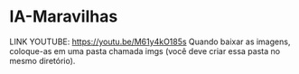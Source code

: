# IA-Maravilhas

LINK YOUTUBE: https://youtu.be/M61y4kO185s
Quando baixar as imagens, coloque-as em uma pasta chamada imgs (você deve criar essa pasta no mesmo diretório).

